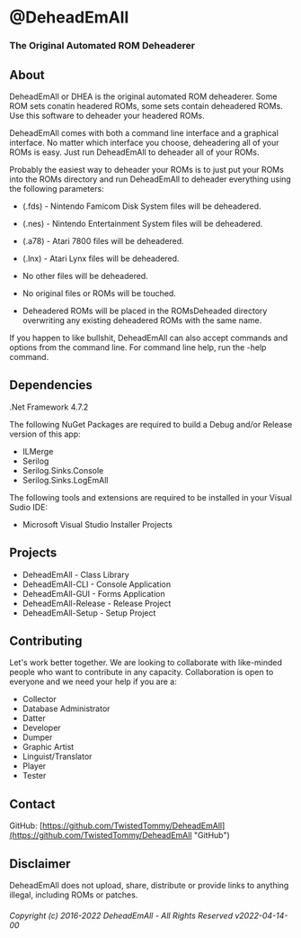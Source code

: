 # @DeheadEmAll
### The Original Automated ROM Deheaderer
## About
DeheadEmAll or DHEA is the original automated ROM deheaderer. Some ROM sets conatin headered ROMs, some sets contain deheadered ROMs. Use this software to deheader your headered ROMs.  
  
DeheadEmAll comes with both a command line interface and a graphical interface. No matter which interface you choose, deheadering all of your ROMs is easy. Just run DeheadEmAll to deheader all of your ROMs.  
  
Probably the easiest way to deheader your ROMs is to just put your ROMs into the ROMs directory and run DeheadEmAll to deheader everything using the following parameters:  
  
- (.fds) - Nintendo Famicom Disk System files will be deheadered.
- (.nes) - Nintendo Entertainment System files will be deheadered.
- (.a78) - Atari 7800 files will be deheadered.
- (.lnx) - Atari Lynx files will be deheadered.
  
- No other files will be deheadered.  
- No original files or ROMs will be touched.  
- Deheadered ROMs will be placed in the ROMsDeheaded directory overwriting any existing deheadered ROMs with the same name.  
  
If you happen to like bullshit, DeheadEmAll can also accept commands and options from the command line. For command line help, run the -help command.  
## Dependencies
.Net Framework 4.7.2  
  
The following NuGet Packages are required to build a Debug and/or Release version of this app:  
- ILMerge
- Serilog
- Serilog.Sinks.Console
- Serilog.Sinks.LogEmAll
  
The following tools and extensions are required to be installed in your Visual Sudio IDE:  
- Microsoft Visual Studio Installer Projects
## Projects
- DeheadEmAll - Class Library
- DeheadEmAll-CLI - Console Application
- DeheadEmAll-GUI - Forms Application
- DeheadEmAll-Release - Release Project
- DeheadEmAll-Setup - Setup Project
## Contributing
Let's work better together. We are looking to collaborate with like-minded people who want to contribute in any capacity. Collaboration is open to everyone and we need your help if you are a:  
- Collector
- Database Administrator
- Datter
- Developer
- Dumper
- Graphic Artist
- Linguist/Translator
- Player
- Tester
## Contact
GitHub: [https://github.com/TwistedTommy/DeheadEmAll](https://github.com/TwistedTommy/DeheadEmAll "GitHub")  
## Disclaimer
DeheadEmAll does not upload, share, distribute or provide links to anything illegal, including ROMs or patches.
###### Copyright (c) 2016-2022 DeheadEmAll - All Rights Reserved v2022-04-14-00

